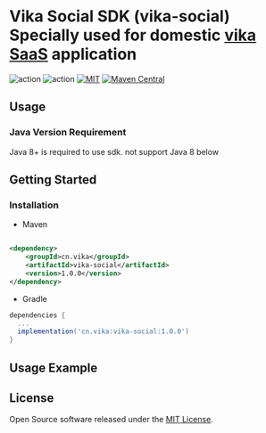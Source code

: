 # Vika Social SDK (vika-social)<br/>Specially used for domestic [vika SaaS](https://vika.cn) application

![action](https://github.com/vikadata/vika-social/actions/workflows/test.yml/badge.svg)
![action](https://github.com/vikadata/vika-social/actions/workflows/build.yml/badge.svg)
[![MIT](https://img.shields.io/badge/licenses-MIT-blue)](https://vikadata.mit-license.org/)
[![Maven Central](https://img.shields.io/maven-central/v/cn.vika/vika-social.svg?label=Maven%20Central)](https://search.maven.org/search?q=g:%22cn.vika%22%20AND%20a:%22vika-social%22)

## Usage

### Java Version Requirement

Java 8+ is required to use sdk. not support Java 8 below

## Getting Started

### Installation

* Maven

```xml

<dependency>
    <groupId>cn.vika</groupId>
    <artifactId>vika-social</artifactId>
    <version>1.0.0</version>
</dependency>
```

* Gradle

```groovy
dependencies {
  ...
  implementation('cn.vika:vika-social:1.0.0')
}
```

## **Usage Example**


## License
Open Source software released under the [MIT License](https://vikadata.mit-license.org).